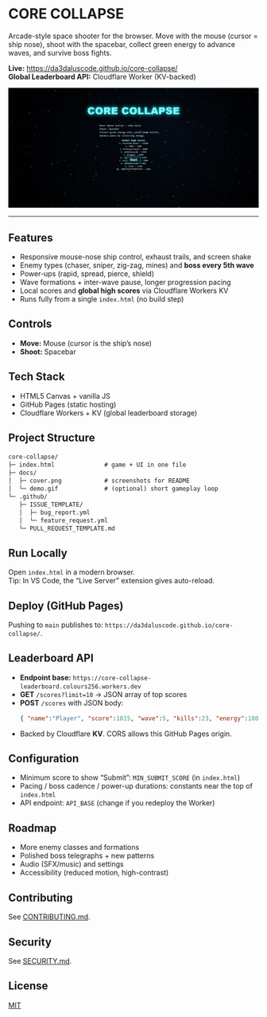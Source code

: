 # CORE COLLAPSE

Arcade-style space shooter for the browser. Move with the mouse (cursor = ship nose), shoot with the spacebar, collect green energy to advance waves, and survive boss fights.

**Live:** https://da3daluscode.github.io/core-collapse/  
**Global Leaderboard API:** Cloudflare Worker (KV-backed)

![screenshot](docs/cover.png)

---

## Features
- Responsive mouse-nose ship control, exhaust trails, and screen shake
- Enemy types (chaser, sniper, zig-zag, mines) and **boss every 5th wave**
- Power-ups (rapid, spread, pierce, shield)
- Wave formations + inter-wave pause, longer progression pacing
- Local scores and **global high scores** via Cloudflare Workers KV
- Runs fully from a single `index.html` (no build step)

## Controls
- **Move:** Mouse (cursor is the ship’s nose)
- **Shoot:** Spacebar

## Tech Stack
- HTML5 Canvas + vanilla JS
- GitHub Pages (static hosting)
- Cloudflare Workers + KV (global leaderboard storage)

## Project Structure
```text
core-collapse/
├─ index.html              # game + UI in one file
├─ docs/
│  ├─ cover.png            # screenshots for README
│  └─ demo.gif             # (optional) short gameplay loop
└─ .github/
   ├─ ISSUE_TEMPLATE/
   │  ├─ bug_report.yml
   │  └─ feature_request.yml
   └─ PULL_REQUEST_TEMPLATE.md
```

## Run Locally
Open `index.html` in a modern browser.  
Tip: In VS Code, the “Live Server” extension gives auto-reload.

## Deploy (GitHub Pages)
Pushing to `main` publishes to: `https://da3daluscode.github.io/core-collapse/`.

## Leaderboard API
- **Endpoint base:** `https://core-collapse-leaderboard.colours256.workers.dev`
- **GET** `/scores?limit=10` → JSON array of top scores
- **POST** `/scores` with JSON body:
  ```json
  { "name":"Player", "score":1015, "wave":5, "kills":23, "energy":180 }
  ```
- Backed by Cloudflare **KV**. CORS allows this GitHub Pages origin.

## Configuration
- Minimum score to show “Submit”: `MIN_SUBMIT_SCORE` (in `index.html`)
- Pacing / boss cadence / power-up durations: constants near the top of `index.html`
- API endpoint: `API_BASE` (change if you redeploy the Worker)

## Roadmap
- More enemy classes and formations
- Polished boss telegraphs + new patterns
- Audio (SFX/music) and settings
- Accessibility (reduced motion, high-contrast)

## Contributing
See [CONTRIBUTING.md](CONTRIBUTING.md).

## Security
See [SECURITY.md](SECURITY.md).

## License
[MIT](LICENSE)
